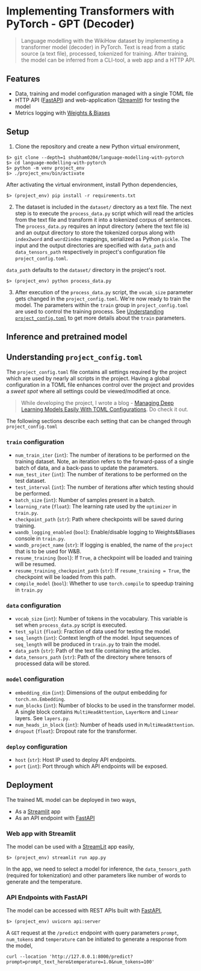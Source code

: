 # Implementing Transformers with PyTorch - GPT (Decoder)
> Language modelling with the WikiHow dataset by implementing a transformer model (decoder) in PyTorch. Text is read 
> from a static source (a text file), processed, tokenized for training. After training, the model can be inferred 
> from a CLI-tool, a web app and a HTTP API.

## Features

- Data, training and model configuration managed with a single TOML file
- HTTP API ([FastAPI](https://fastapi.tiangolo.com/)) and web-application ([Streamlit](https://streamlit.io/)) for testing the model
- Metrics logging with [Weights & Biases](https://wandb.ai/site)

## Setup

1. Clone the repository and create a new Python virtual environment,

```commandline
$> git clone --depth=1 shubham0204/language-modelling-with-pytorch
$> cd language-modelling-with-pytorch
$> python -m venv project_env
$> ./project_env/bin/activate
```

After activating the virtual environment, install Python dependencies, 

```commandline
$> (project_env) pip install -r requirements.txt
```

2. The dataset is included in the `dataset/` directory as a text file. The next step is to execute the `process_data.py` script
which will read the articles from the text file and transform it into a tokenized corpus of sentences. 
The `process_data.py` requires an input directory (where the text file is) and an output directory to store 
the tokenized corpus along with `index2word` and `word2index` mappings, serialized as Python `pickle`.
The input and the output directories are specified with `data_path` and `data_tensors_path` respectively in 
project's configuration file `project_config.toml`. 

`data_path` defaults to the `dataset/` directory in the project's root.

```commandline
$> (project_env) python process_data.py
```

3. After execution of the `process_data.py` script, the `vocab_size` parameter gets changed in the `project_config.toml`.
We're now ready to train the model. The parameters within the `train` group in `project_config.toml` are used to
control the training process. See [Understanding `project_config.toml`](#understanding-projectconfigtoml) to get more 
details about the `train` parameters.

## Inference and pretrained model



## Understanding `project_config.toml`

The `project_config.toml` file contains all settings required by the project which are used by nearly all scripts in the 
project. Having a global configuration in a TOML file enhances control over the project and provides a *sweet spot* 
where all settings could be viewed/modified at once.

> While developing the project, I wrote a blog - [Managing Deep Learning Models Easily With TOML Configurations](https://towardsdatascience.com/managing-deep-learning-models-easily-with-toml-configurations-fb680b9deabe). Do check it out.

The following sections describe each setting that can be changed through `project_config.toml`

### `train` configuration

- `num_train_iter` (`int`): The number of iterations to be performed on the training dataset. Note, an iteration refers to the forward-pass
of a single batch of data, and a back-pass to update the parameters.
- `num_test_iter` (`int`): The number of iterations to be performed on the test dataset.
- `test_interval` (`int`): The number of iterations after which testing should be performed.
- `batch_size` (`int`): Number of samples present in a batch.
- `learning_rate` (`float`): The learning rate used by the `optimizer` in `train.py`.
- `checkpoint_path` (`str`): Path where checkpoints will be saved during training.
- `wandb_logging_enabled` (`bool`): Enable/disable logging to Weights&Biases console in `train.py`.
- `wandb_project_name` (`str`): If logging is enabled, the name of the `project` that is to be used for W&B.
- `resume_training` (`bool`): If `True`, a checkpoint will be loaded and training will be resumed.
- `resume_training_checkpoint_path` (`str`): If `resume_training = True`, the checkpoint will be loaded from this path. 
- `compile_model` (`bool`): Whether to use `torch.compile` to speedup training in `train.py`

### `data` configuration

- `vocab_size` (`int`): Number of tokens in the vocabulary. This variable is set when `process_data.py` script is executed.
- `test_split` (`float`): Fraction of data used for testing the model.
- `seq_length` (`int`): Context length of the model. Input sequences of `seq_length` will be produced in `train.py` to train the model.
- `data_path` (`str`): Path of the text file containing the articles.
- `data_tensors_path` (`str`): Path of the directory where tensors of processed data will be stored.

### `model` configuration

- `embedding_dim` (`int`): Dimensions of the output embedding for `torch.nn.Embedding`.
- `num_blocks` (`int`): Number of blocks to be used in the transformer model. A single block contains `MultiHeadAttention`, 
`LayerNorm` and `Linear` layers. See `layers.py`.
- `num_heads_in_block` (`int`): Number of heads used in `MultiHeadAttention`.
- `dropout` (`float`): Dropout rate for the transformer.

### `deploy` configuration

- `host` (`str`): Host IP used to deploy API endpoints.
- `port` (`int`): Port through which API endpoints will be exposed.

## Deployment

The trained ML model can be deployed in two ways, 

* As a [Streamlit]() app
* As an API endpoint with [FastAPI]()

### Web app with Streamlit

The model can be used with a [StreamLit]() app easily,

```commandline
$> (project_env) streamlit run app.py
```

In the app, we need to select a model for inference, the `data_tensors_path` (required for tokenization) and other
 parameters like number of words to generate and the temperature.

### API Endpoints with FastAPI

The model can be accessed with REST APIs built with [FastAPI](),

```commandline
$> (project_env) uvicorn api:server
```

A `GET` request at the `/predict` endpoint with query parameters `prompt`, `num_tokens` and `temperature` can 
be initiated to generate a response from the model,

```commandline
curl --location 'http://127.0.0.1:8000/predict?prompt=prompt_text_here&temperature=1.0&num_tokens=100'
```


